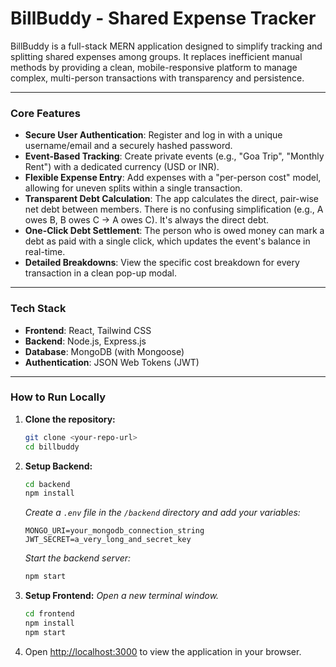 # BillBuddy - Shared Expense Tracker

BillBuddy is a full-stack MERN application designed to simplify tracking and splitting shared expenses among groups. It replaces inefficient manual methods by providing a clean, mobile-responsive platform to manage complex, multi-person transactions with transparency and persistence.

---

### Core Features

*   **Secure User Authentication**: Register and log in with a unique username/email and a securely hashed password.
*   **Event-Based Tracking**: Create private events (e.g., "Goa Trip", "Monthly Rent") with a dedicated currency (USD or INR).
*   **Flexible Expense Entry**: Add expenses with a "per-person cost" model, allowing for uneven splits within a single transaction.
*   **Transparent Debt Calculation**: The app calculates the direct, pair-wise net debt between members. There is no confusing simplification (e.g., A owes B, B owes C -> A owes C). It's always the direct debt.
*   **One-Click Debt Settlement**: The person who is owed money can mark a debt as paid with a single click, which updates the event's balance in real-time.
*   **Detailed Breakdowns**: View the specific cost breakdown for every transaction in a clean pop-up modal.

---

### Tech Stack

*   **Frontend**: React, Tailwind CSS
*   **Backend**: Node.js, Express.js
*   **Database**: MongoDB (with Mongoose)
*   **Authentication**: JSON Web Tokens (JWT)

---

### How to Run Locally

1.  **Clone the repository:**
    ```bash
    git clone <your-repo-url>
    cd billbuddy
    ```

2.  **Setup Backend:**
    ```bash
    cd backend
    npm install
    ```
    *Create a `.env` file in the `/backend` directory and add your variables:*
    ```
    MONGO_URI=your_mongodb_connection_string
    JWT_SECRET=a_very_long_and_secret_key
    ```
    *Start the backend server:*
    ```bash
    npm start
    ```

3.  **Setup Frontend:**
    *Open a new terminal window.*
    ```bash
    cd frontend
    npm install
    npm start
    ```

4.  Open [http://localhost:3000](http://localhost:3000) to view the application in your browser.